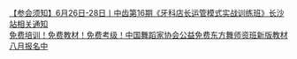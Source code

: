   
[【参会须知】6月26日-28日丨中齿第16期《牙科店长运管模式实战训练班》长沙站相关通知](http://www.dianyue.me/archives/676/h0p8zjnhjo6uddaf/)  
[免费培训！免费教材！免费考级！中国舞蹈家协会公益免费东方舞师资班新版教材八月报名中](http://www.dianyue.me/archives/918/5dhq8sc54j8eoycd/)